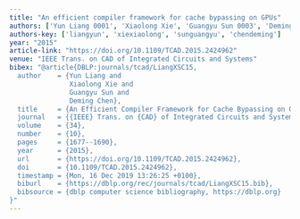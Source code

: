 ```yaml
---
title: "An efficient compiler framework for cache bypassing on GPUs"
authors: ['Yun Liang 0001', 'Xiaolong Xie', 'Guangyu Sun 0003', 'Deming Chen']
authors-key: ['liangyun', 'xiexiaolong', 'sunguangyu', 'chendeming']
year: "2015"
article-link: "https://doi.org/10.1109/TCAD.2015.2424962"
venue: "IEEE Trans. on CAD of Integrated Circuits and Systems"
bibex: "@article{DBLP:journals/tcad/LiangXSC15,
  author    = {Yun Liang and
               Xiaolong Xie and
               Guangyu Sun and
               Deming Chen},
  title     = {An Efficient Compiler Framework for Cache Bypassing on GPUs},
  journal   = {{IEEE} Trans. on {CAD} of Integrated Circuits and Systems},
  volume    = {34},
  number    = {10},
  pages     = {1677--1690},
  year      = {2015},
  url       = {https://doi.org/10.1109/TCAD.2015.2424962},
  doi       = {10.1109/TCAD.2015.2424962},
  timestamp = {Mon, 16 Dec 2019 13:26:25 +0100},
  biburl    = {https://dblp.org/rec/journals/tcad/LiangXSC15.bib},
  bibsource = {dblp computer science bibliography, https://dblp.org}
}"
---
```

